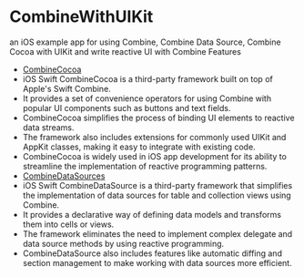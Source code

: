# CombineWithUIKit
an iOS example app for using Combine, Combine Data Source, Combine Cocoa with UIKit and write reactive UI with Combine Features

- [CombineCocoa][CombineCocoa]
- iOS Swift CombineCocoa is a third-party framework built on top of Apple's Swift Combine.
- It provides a set of convenience operators for using Combine with popular UI components such as buttons and text fields.
- CombineCocoa simplifies the process of binding UI elements to reactive data streams.
- The framework also includes extensions for commonly used UIKit and AppKit classes, making it easy to integrate with existing code.
- CombineCocoa is widely used in iOS app development for its ability to streamline the implementation of reactive programming patterns.
- [CombineDataSources][CombineDataSources]
- iOS Swift CombineDataSource is a third-party framework that simplifies the implementation of data sources for table and collection views using Combine.
- It provides a declarative way of defining data models and transforms them into cells or views.
- The framework eliminates the need to implement complex delegate and data source methods by using reactive programming.
- CombineDataSource also includes features like automatic diffing and section management to make working with data sources more efficient.






[CombineDataSources]: https://github.com/CombineCommunity/CombineDataSources
[CombineCocoa]: https://github.com/CombineCommunity/CombineCocoa
